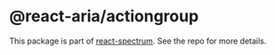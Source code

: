 # @react-aria/actiongroup

This package is part of [react-spectrum](https://github.com/watheia/spectrum). See the repo for more details.
